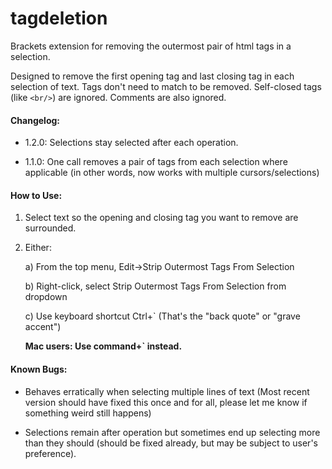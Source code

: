 # tagdeletion
Brackets extension for removing the outermost pair of html tags in a selection.

Designed to remove the first opening tag and last closing tag in each selection of text. Tags don't need to match to be removed. Self-closed tags (like `<br/>`) are ignored. Comments are also ignored.

#### Changelog:
- 1.2.0: Selections stay selected after each operation.

- 1.1.0:  One call removes a pair of tags from each selection where applicable (in other words, now works with multiple cursors/selections)

#### How to Use:

1. Select text so the opening and closing tag you want to remove are surrounded.

2. Either:

    a) From the top menu, Edit->Strip Outermost Tags From Selection
    
    b) Right-click, select Strip Outermost Tags From Selection from dropdown
    
    c) Use keyboard shortcut Ctrl+` (That's the "back quote" or "grave accent")
    
    **Mac users: Use command+` instead.**

#### Known Bugs:
- Behaves erratically when selecting multiple lines of text (Most recent version should have fixed this once and for all, please let me know if something weird still happens)

- Selections remain after operation but sometimes end up selecting more than they should (should be fixed already, but may be subject to user's preference).
